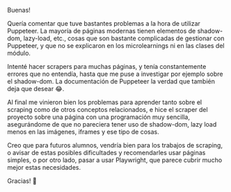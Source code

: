 Buenas!

Quería comentar que tuve bastantes problemas a la hora de utilizar Puppeteer. La mayoría de páginas modernas tienen elementos de shadow-dom, lazy-load, etc., cosas que son bastante complicadas de gestionar con Puppeteer, y que no se explicaron en los microlearnings ni en las clases del módulo.

Intenté hacer scrapers para muchas páginas, y tenía constantemente errores que no entendía, hasta que me puse a investigar por ejemplo sobre el shadow-dom. La documentación de Puppeteer la verdad que también deja que desear 😂.

Al final me vinieron bien los problemas para aprender tanto sobre el scraping como de otros conceptos relacionados, e hice el scraper del proyecto sobre una página con una programación muy sencilla, asegurándome de que no pareciera tener uso de shadow-dom, lazy load menos en las imágenes, iframes y ese tipo de cosas.

Creo que para futuros alumnos, vendría bien para los trabajos de scraping, o avisar de estas posibles dificultades y recomendarles usar páginas simples, o por otro lado, pasar a usar Playwright, que parece cubrir mucho mejor estas necesidades.

Gracias! 🙂
